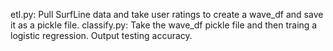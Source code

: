 etl.py: Pull SurfLine data and take user ratings to create a wave_df and save it as a pickle file.
classify.py: Take the wave_df pickle file and then traing a logistic regression. Output testing accuracy.